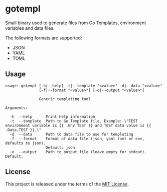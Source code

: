 # gotempl

Small binary used to generate files from Go Templates, environment variables and data files.

The following formats are supported:

 - JSON
 - YAML
 - TOML

## Usage

```
usage: gotempl [-h|--help] -t|--template "<value>" -d|--data "<value>"
               [-f|--format "<value>"] [-o|--output "<value>"]

               Generic templating tool

Arguments:

  -h  --help      Print help information
  -t  --template  Path to Go Template file. Example: \"TEST environment variable is {{ .Env.TEST }} and TEST data value is {{ .Data.TEST }}.\"
  -d  --data      Path to data file to use for templating
  -f  --format    Format of data file (json, yaml toml or env, defaults to json).
                  Default: json
  -o  --output    Path to output file (leave empty for stdout). Default:
```

## License

This project is released under the terms of the [MIT License](./LICENSE.txt).
